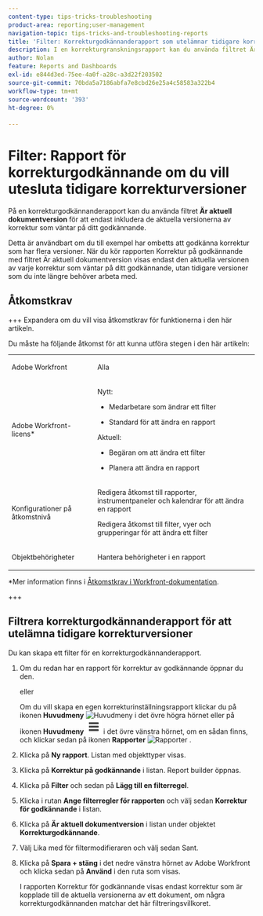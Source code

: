 ```yaml
---
content-type: tips-tricks-troubleshooting
product-area: reporting;user-management
navigation-topic: tips-tricks-and-troubleshooting-reports
title: 'Filter: Korrekturgodkännanderapport som utelämnar tidigare korrekturversioner'
description: I en korrekturgranskningsrapport kan du använda filtret Är aktuell dokumentversion för att endast inkludera de aktuella versionerna av korrektur som väntar på ditt godkännande.
author: Nolan
feature: Reports and Dashboards
exl-id: e844d3ed-75ee-4a0f-a28c-a3d22f203502
source-git-commit: 70bda5a7186abfa7e8cbd26e25a4c58583a322b4
workflow-type: tm+mt
source-wordcount: '393'
ht-degree: 0%

---
```


# Filter: Rapport för korrekturgodkännande om du vill utesluta tidigare korrekturversioner

<!--Audited: 10/2024-->

På en korrekturgodkännanderapport kan du använda filtret **Är aktuell dokumentversion** för att endast inkludera de aktuella versionerna av korrektur som väntar på ditt godkännande.

Detta är användbart om du till exempel har ombetts att godkänna korrektur som har flera versioner. När du kör rapporten Korrektur på godkännande med filtret Är aktuell dokumentversion visas endast den aktuella versionen av varje korrektur som väntar på ditt godkännande, utan tidigare versioner som du inte längre behöver arbeta med.

## Åtkomstkrav

+++ Expandera om du vill visa åtkomstkrav för funktionerna i den här artikeln.

Du måste ha följande åtkomst för att kunna utföra stegen i den här artikeln:

<table style="table-layout:auto"> 
 <col> 
 <col> 
 <tbody> 
  <tr> 
   <td role="rowheader">Adobe Workfront</td> 
   <td> <p>Alla</p> </td> 
  </tr> 
  <tr> 
   <td role="rowheader">Adobe Workfront-licens*</td> 
   <td> 
    <p>Nytt:</p>
   <ul><li><p>Medarbetare som ändrar ett filter </p></li>
   <li><p>Standard för att ändra en rapport</p></li> </ul>

<p>Aktuell:</p>
   <ul><li><p>Begäran om att ändra ett filter </p></li>
   <li><p>Planera att ändra en rapport</p></li> </ul></td> 
  </tr> 
  <tr> 
   <td role="rowheader">Konfigurationer på åtkomstnivå</td> 
   <td> <p>Redigera åtkomst till rapporter, instrumentpaneler och kalendrar för att ändra en rapport</p> <p>Redigera åtkomst till filter, vyer och grupperingar för att ändra ett filter</p> </td> 
  </tr> 
  <tr> 
   <td role="rowheader">Objektbehörigheter</td> 
   <td> <p>Hantera behörigheter i en rapport</p>  </td> 
  </tr> 
 </tbody> 
</table>

*Mer information finns i [Åtkomstkrav i Workfront-dokumentation](/help/quicksilver/administration-and-setup/add-users/access-levels-and-object-permissions/access-level-requirements-in-documentation.md).

+++

## Filtrera korrekturgodkännanderapport för att utelämna tidigare korrekturversioner

Du kan skapa ett filter för en korrekturgodkännanderapport.

1. Om du redan har en rapport för korrektur av godkännande öppnar du den.

   eller

   <!--
   <p style="color: #ff1493;" data-mc-conditions="QuicksilverOrClassic.Draft mode">Sarah: Add sub bullets for report creation.</p>
   -->

   Om du vill skapa en egen korrekturinställningsrapport klickar du på ikonen **Huvudmeny** ![Huvudmeny](assets/main-menu-icon.png) i det övre högra hörnet eller på ikonen **Huvudmeny** ![Huvudmenyrader](assets/lines-main-menu.png) i det övre vänstra hörnet, om en sådan finns, och klickar sedan på ikonen **Rapporter** ![Rapporter](assets/reports-in-main-menu.png) .

1. Klicka på **Ny rapport**. Listan med objekttyper visas.
1. Klicka på **Korrektur på godkännande** i listan.
Report builder öppnas.
1. Klicka på **Filter** och sedan på **Lägg till en filterregel**.

   <!--
   <p style="color: #ff1493;" data-mc-conditions="QuicksilverOrClassic.Draft mode">Tell Proof Lehi this isn't visible unless you scroll to it over on the right, not at all obvious. When on a laptop.</p>
   -->

1. Klicka i rutan **Ange filterregler för rapporten** och välj sedan **Korrektur för godkännande** i listan.
1. Klicka på **Är aktuell dokumentversion** i listan under objektet **Korrekturgodkännande**.
1. Välj Lika med för filtermodifieraren och välj sedan Sant.
1. Klicka på **Spara + stäng** i det nedre vänstra hörnet av Adobe Workfront och klicka sedan på **Använd** i den ruta som visas.

   I rapporten Korrektur för godkännande visas endast korrektur som är kopplade till de aktuella versionerna av ett dokument, om några korrekturgodkännanden matchar det här filtreringsvillkoret.
